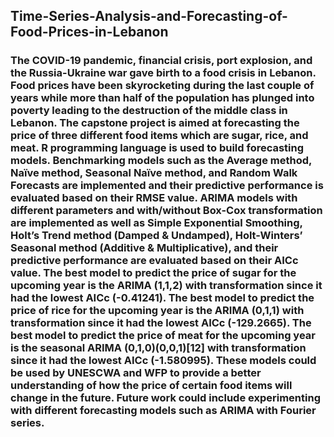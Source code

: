 ## Time-Series-Analysis-and-Forecasting-of-Food-Prices-in-Lebanon
### The COVID-19 pandemic, financial crisis, port explosion, and the Russia-Ukraine war gave birth to a food crisis in Lebanon. Food prices have been skyrocketing during the last couple of years while more than half of the population has plunged into poverty leading to the destruction of the middle class in Lebanon. The capstone project is aimed at forecasting the price of three different food items which are sugar, rice, and meat. R programming language is used to build forecasting models. Benchmarking models such as the Average method, Naïve method, Seasonal Naïve method, and Random Walk Forecasts are implemented and their predictive performance is evaluated based on their RMSE value. ARIMA models with different parameters and with/without Box-Cox transformation are implemented as well as Simple Exponential Smoothing, Holt’s Trend method (Damped & Undamped), Holt-Winters’ Seasonal method (Additive & Multiplicative), and their predictive performance are evaluated based on their AICc value. The best model to predict the price of sugar for the upcoming year is the ARIMA (1,1,2) with transformation since it had the lowest AICc (-0.41241). The best model to predict the price of rice for the upcoming year is the ARIMA (0,1,1) with transformation since it had the lowest AICc (-129.2665). The best model to predict the price of meat for the upcoming year is the seasonal ARIMA (0,1,0)(0,0,1)[12] with transformation since it had the lowest AICc (-1.580995). These models could be used by UNESCWA and WFP to provide a better understanding of how the price of certain food items will change in the future. Future work could include experimenting with different forecasting models such as ARIMA with Fourier series.
